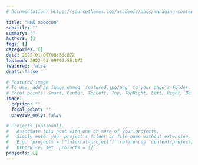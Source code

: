 ```yaml
---
# Documentation: https://sourcethemes.com/academic/docs/managing-content/

title: "NHK Robocon"
subtitle: ""
summary: ""
authors: []
tags: []
categories: []
date: 2022-01-09T08:58:07Z
lastmod: 2022-01-09T08:58:07Z
featured: false
draft: false

# Featured image
# To use, add an image named `featured.jpg/png` to your page's folder.
# Focal points: Smart, Center, TopLeft, Top, TopRight, Left, Right, BottomLeft, Bottom, BottomRight.
image:
  caption: ""
  focal_point: ""
  preview_only: false

# Projects (optional).
#   Associate this post with one or more of your projects.
#   Simply enter your project's folder or file name without extension.
#   E.g. `projects = ["internal-project"]` references `content/project/deep-learning/index.md`.
#   Otherwise, set `projects = []`.
projects: []
---
```

